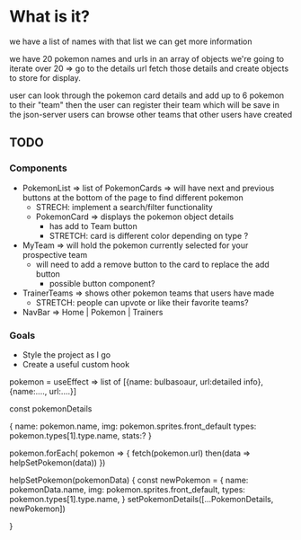 # What is it?

we have a list of names
with that list we can get more information

we have 20 pokemon names and urls in an array of objects
we're going to iterate over 20 => go to the details url
fetch those details and create objects to store for display.

user can look through the pokemon card details and add up to 6 pokemon to their "team"
then the user can register their team which will be save in the json-server
users can browse other teams that other users have created


## TODO

### Components
  - PokemonList => list of PokemonCards => will have next and previous buttons at the bottom of the page to find different pokemon
    - STRECH: implement a search/filter functionality
    - PokemonCard => displays the pokemon object details
      - has add to Team button
      - STRETCH: card is different color depending on type ?
  - MyTeam => will hold the pokemon currently selected for your prospective team
    - will need to add a remove button to the card to replace the add button
      - possible button component?
  - TrainerTeams => shows other pokemon teams that users have made
    - STRETCH: people can upvote or like their favorite teams?
  - NavBar => Home | Pokemon | Trainers 

### Goals
  - Style the project as I go
  - Create a useful custom hook
  















pokemon = useEffect => list of [{name: bulbasoaur, url:detailed info}, {name:...., url:....}]

const pokemonDetails

{ name: pokemon.name,
  img: pokemon.sprites.front_default
  types: pokemon.types[1].type.name,
  stats:?
  }

pokemon.forEach( pokemon => {
  fetch(pokemon.url)
  then(data => helpSetPokemon(data))
})

helpSetPokemon(pokemonData) {
  const newPokemon = {
    name: pokemonData.name,
    img: pokemon.sprites.front_default,
    types: pokemon.types[1].type.name,
  }
  setPokemonDetails([...PokemonDetails, newPokemon])

}
